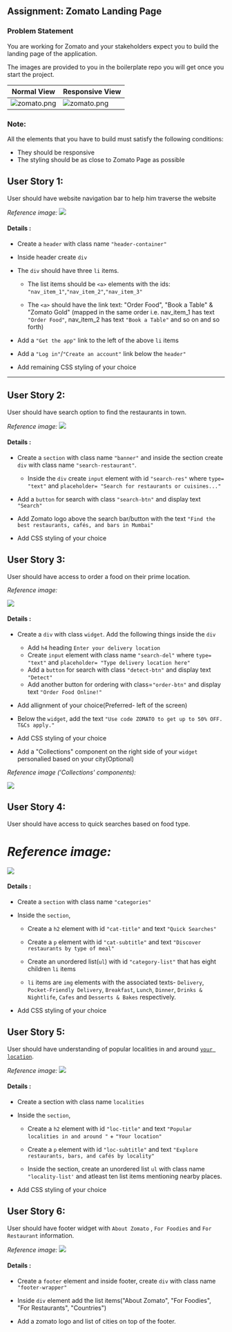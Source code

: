 ﻿## Assignment: Zomato Landing Page

### Problem Statement

You are working for Zomato and your stakeholders expect you to build the landing page of the application.


The images are provided to you in the boilerplate repo you will get once you start the project. 

|Normal View|Responsive View|
|--|--|
|![zomato.png](https://github.com/greyatom-school/the-minerva-project/raw/master/FEWD/sprint_2/project/zomato.png)|![zomato.png](https://github.com/greyatom-school/the-minerva-project/raw/master/FEWD/sprint_2/project/zomato-mob.png)|


### Note: 
All the elements that you have to build must satisfy the following conditions:

- They should be responsive
- The styling should be as close to Zomato Page as possible

## User Story 1:

User should have website navigation bar to help him traverse the website

*Reference image:*
![](images/us_1.PNG)


#### Details :

- Create a `header` with class name `"header-container"`
- Inside header create `div`
- The `div` should have three `li` items. 
	- The list items should be `<a>` elements with the ids: `"nav_item_1"`,`"nav_item_2"`,`"nav_item_3"`
	
	- The `<a>` should have the link text: "Order Food", "Book a Table" & "Zomato Gold" (mapped in the same order i.e. nav_item_1 has text `"Order Food"`, nav_item_2 has text `"Book a Table"` and so on and so forth)


- Add a `"Get the app"` link to the left of the above `li` items

- Add a `"Log in"`/`"Create an account"` link below the `header"`

- Add remaining CSS styling of your choice


---



## User Story 2:

User should have search option to find the restaurants in town.

*Reference image:*
![](images/us_2.PNG)


#### Details :


- Create a `section` with class name `"banner"` and inside the section create `div` with class name `"search-restaurant"`. 
	- Inside the `div` create `input` element with id `"search-res"` where `type= "text"` and `placeholder= "Search for restaurants or cuisines..."`

- Add a `button` for search with class `"search-btn"` and display text `"Search"`

- Add Zomato logo above the search bar/button with the text `"Find the best restaurants, cafés, and bars in Mumbai"`

- Add CSS styling of your choice

## User Story 3:

User should have access to order a food on their prime location.

*Reference image:*

![](images/us_3.PNG)


#### Details :


- Create a `div` with class `widget`. Add the following things inside the `div`	
	- Add `h4` heading `Enter your delivery location`
    - Create `input` element with class name `"search-del"` where `type= "text"` and  `placeholder= "Type delivery location here"`
	- Add a `button` for search with class `"detect-btn"` and display text `"Detect"`
	- Add another button for ordering with class=`"order-btn"` and display text `"Order Food Online!"` 

- Add allignment of your choice(Preferred- left of the screen)
- Below the `widget`, add the text `"Use code ZOMATO to get up to 50% OFF. T&Cs apply."` 

- Add CSS styling of your choice
- Add a "Collections" component on the right side of your 	`widget` personalied based on your city(Optional)

*Reference image ('Collections' components):*

![](images/us_31.PNG)



	
## User Story 4:

User should have access to quick searches based on food type.

# *Reference image:*
![](images/us_4.png)



#### Details :


- Create a `section` with class name `"categories"`

- Inside the `section`,
	- Create a `h2` element with id `"cat-title"` and text `"Quick Searches"`
	- Create a `p` element with id `"cat-subtitle"`
	and text `"Discover restaurants by type of meal"`

	- Create an unordered list(`ul`) with id `"category-list"` that has eight children `li` items
	
	- `li` items are `img` elements with the associated texts-
	 `Delivery`, `Pocket-Friendly Delivery`, `Breakfast`, `Lunch`, `Dinner`, `Drinks & Nightlife`, `Cafes` and `Desserts & Bakes` respectively. 

- Add CSS styling of your choice 


## User Story 5: 

User should have understanding of popular localities in and around <u>`your location`</u>.

*Reference image:*
![](images/us_5.png)


#### Details :


- Create a section with class name `localities`

- Inside the `section`,
	- Create a `h2` element with id `"loc-title"` and text `"Popular localities in and around "` + `"Your location"`
	
	
	- Create a `p` element with id `"loc-subtitle"`
	and text `"Explore restaurants, bars, and cafés by locality"`

	- Inside the section, create an unordered list `ul` with class name `"locality-list'` and atleast ten list items mentioning nearby places. 

- Add CSS styling of your choice 



## User Story 6:

User should have footer widget with `About Zomato` , `For Foodies` and `For Restaurant` information.

*Reference image:*
![](images/us_6.png)


#### Details :


- Create a `footer` element and inside footer, create `div` with class name `"footer-wrapper"` 

- Inside `div` element add the list items("About Zomato", "For Foodies", "For Restaurants", "Countries")

- Add a zomato logo and list of cities on top of the footer.
